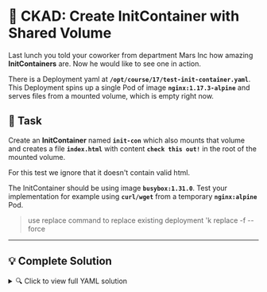 # 🔧 CKAD: Create InitContainer with Shared Volume

Last lunch you told your coworker from department Mars Inc how amazing **InitContainers** are. Now he would like to see one in action.

There is a Deployment yaml at **`/opt/course/17/test-init-container.yaml`**. This Deployment spins up a single Pod of image **`nginx:1.17.3-alpine`** and serves files from a mounted volume, which is empty right now.

## 🎯 Task

Create an **InitContainer** named **`init-con`** which also mounts that volume and creates a file **`index.html`** with content **`check this out!`** in the root of the mounted volume.

For this test we ignore that it doesn't contain valid html.

The InitContainer should be using image **`busybox:1.31.0`**. Test your implementation for example using **`curl/wget`** from a temporary **`nginx:alpine`** Pod.

> use replace command to replace existing deployment 'k replace -f <file-name> --force

---

## 💡 Complete Solution

<details>
<summary>🔍 Click to view full YAML solution</summary>

```yaml
apiVersion: apps/v1
kind: Deployment
metadata:
  name: test-init-container
  namespace: default
  labels:
    app: test-init-container
spec:
  replicas: 1
  selector:
    matchLabels:
      app: test-init-container
  template:
    metadata:
      labels:
        app: test-init-container
    spec:
      initContainers:
      - name: init-con
        image: busybox:1.31.0
        command: ['sh', '-c', 'echo "check this out!" > /usr/share/nginx/html/index.html']
        volumeMounts:
        - name: web-content
          mountPath: /usr/share/nginx/html
      containers:
      - name: nginx
        image: nginx:1.17.3-alpine
        ports:
        - containerPort: 80
        volumeMounts:
        - name: web-content
          mountPath: /usr/share/nginx/html
      volumes:
      - name: web-content
        emptyDir: {}
```

```bash
# Test commands
kubectl replace -f /opt/course/17/test-init-container.yaml --force
kubectl expose deployment test-init-container --port=80
kubectl run tmp --restart=Never --rm -i --image=nginx:alpine -- curl test-init-container
```

</details>

